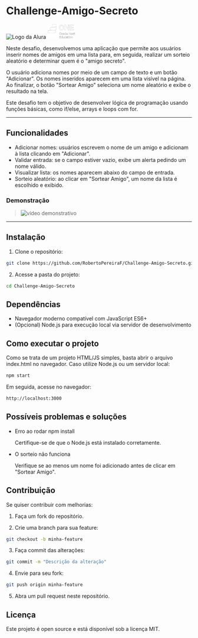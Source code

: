 # Challenge-Amigo-Secreto

![Logo da Alura](https://www.alura.com.br/assets/img/alura-logo.svg) ![logoone](assets/ONE.png)

Neste desafio, desenvolvemos uma aplicação que permite aos usuários inserir nomes de amigos em uma lista para, em seguida, realizar um sorteio aleatório e determinar quem é o "amigo secreto".

O usuário adiciona nomes por meio de um campo de texto e um botão "Adicionar". Os nomes inseridos aparecem em uma lista visível na página. Ao finalizar, o botão "Sortear Amigo" seleciona um nome aleatório e exibe o resultado na tela.

Este desafio tem o objetivo de desenvolver lógica de programação usando funções básicas, como if/else, arrays e loops com for.

---

## Funcionalidades

- Adicionar nomes: usuários escrevem o nome de um amigo e adicionam à lista clicando em "Adicionar".
- Validar entrada: se o campo estiver vazio, exibe um alerta pedindo um nome válido.
- Visualizar lista: os nomes aparecem abaixo do campo de entrada.
- Sorteio aleatório: ao clicar em "Sortear Amigo", um nome da lista é escolhido e exibido.


### Demonstração

 
> ![vídeo demonstrativo](assets/video.gif)

---

## Instalação
 
1. Clone o repositório:

```bash
git clone https://github.com/RobertoPereiraF/Challenge-Amigo-Secreto.git
```

2. Acesse a pasta do projeto:

```bash
cd Challenge-Amigo-Secreto
```


## Dependências 

* Navegador moderno compatível com JavaScript ES6+
* (Opcional) Node.js para execução local via servidor de desenvolvimento

## Como executar o projeto

Como se trata de um projeto HTML/JS simples, basta abrir o arquivo index.html no navegador.
Caso utilize Node.js ou um servidor local:

```bash
npm start
```
Em seguida, acesse no navegador:

```bash
http://localhost:3000
```
## Possíveis problemas e soluções

* Erro ao rodar npm install

    Certifique-se de que o Node.js está instalado corretamente.

* O sorteio não funciona
    
    Verifique se ao menos um nome foi adicionado antes de clicar em "Sortear Amigo".


## Contribuição

Se quiser contribuir com melhorias:

1. Faça um fork do repositório.

2. Crie uma branch para sua feature:

```bash
git checkout -b minha-feature
```
3. Faça commit das alterações:

```bash
git commit -m "Descrição da alteração"
```
4. Envie para seu fork:

```bash
git push origin minha-feature
```
5. Abra um pull request neste repositório.

## Licença

Este projeto é open source e está disponível sob a licença MIT.
